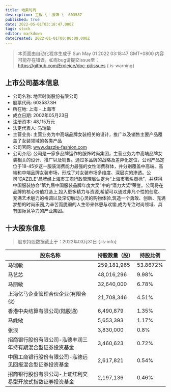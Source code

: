 ```yaml
---
title: 地素时尚
description: 主板 \- 服饰 \- 603587
published: true
date: 2022-05-01T03:18:47.000Z
tags: stock
editor: markdown
dateCreated: 2022-01-01T00:00:00.000Z
---
```


> 本页面由自动化程序生成于 Sun May 01 2022 03:18:47 GMT+0800
> 内容可能存在错误，如有bug请提交issue至：https://github.com/Eroleice/doc-pi/issues
{.is-warning}

## 上市公司基本信息
- 公司名称: 地素时尚股份有限公司
- 股票代码: 603587.SH
- 所在地: 上海 - 上海市
- 成立日期: 2002年05月23日
- 注册资本: 48,115万元
- 法定代表人: 马瑞敏
- 主营业务: 主营业务为中高端品牌女装相关的设计，推广以及销售主要产品覆盖了女装领域的各类产品
- 公司官网: www.dazzle-fashion.com
- 公司介绍: 公司是一家多品牌运作的服饰时尚集团，主营业务为中高端品牌女装相关的设计、推广以及销售。通过多品牌的战略及差异化定位，公司产品定位于18-45岁这一服装消费能力最强的女性消费群体，并分别覆盖中高端、高端和中端品牌女装市场，形成了对女装市场多维度、深层次的渗透。公司“DAZZLE”品牌经上海市工商行政管理局认定为“上海市著名商标”，并获得中国服装协会“第九届中国服装品牌年度大奖”中的“潜力大奖”荣誉。公司将在品牌的核心价值打造上,投入更多精力与资源,希望可以通过非凡个性的创意、充满艺术魅力的格调以及深切触动心灵的购物体验,筑造一个勇敢、创新、充满梦想的时尚乐园,为辛苦而脆弱的人生带来休憩与欢愉,成为专注时尚领域、具有国际竞争力的产业集团。


## 十大股东信息
> 股东持股数据截止于：2022年03月31日
{.is-info}

| 股东名称 | 持股数量（股） | 持股比例 |
| --- | --- | --- |
| 马瑞敏 | 259,181,965 | 53.8672% |
| 马艺芯 | 48,016,296 | 9.98% |
| 马丽敏 | 32,640,000 | 6.78% |
| 上海亿马企业管理合伙企业(有限合伙) | 21,708,346 | 4.51% |
| 香港中央结算有限公司(陆股通) | 6,490,879 | 1.35% |
| 马姝敏 | 5,653,393 | 1.17% |
| 张浪 | 3,830,000 | 0.8% |
| 招商银行股份有限公司-泓德丰润三年持有期混合型证券投资基金 | 3,460,623 | 0.72% |
| 中国工商银行股份有限公司-泓德远见回报混合型证券投资基金 | 2,617,821 | 0.54% |
| 招商银行股份有限公司-上证红利交易型开放式指数证券投资基金 | 2,197,136 | 0.46% |





